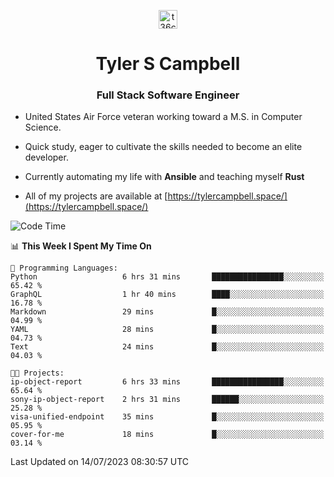 <p align="center">
<a href="https://www.linkedin.com/in/t36campbell" target="blank"><img align="center" src="https://ik.imagekit.io/t36campbell/Portfolio/linkedin.png.original_m8bbGgPh6.png" alt="t36campbell" height="30" width="30" /></a>
</p>
<h1 align="center">Tyler S Campbell</h1>
<h3 align="center">Full Stack Software Engineer</h3>

* United States Air Force veteran working toward a M.S. in Computer Science.

* Quick study, eager to cultivate the skills needed to become an elite developer.

* Currently automating my life with **Ansible** and teaching myself **Rust**

* All of my projects are available at [https://tylercampbell.space/](https://tylercampbell.space/)

<!--START_SECTION:waka-->
![Code Time](http://img.shields.io/badge/Code%20Time-2%2C616%20hrs%2031%20mins-blue)

📊 **This Week I Spent My Time On** 

```text
💬 Programming Languages: 
Python                   6 hrs 31 mins       ████████████████░░░░░░░░░   65.42 % 
GraphQL                  1 hr 40 mins        ████░░░░░░░░░░░░░░░░░░░░░   16.78 % 
Markdown                 29 mins             █░░░░░░░░░░░░░░░░░░░░░░░░   04.99 % 
YAML                     28 mins             █░░░░░░░░░░░░░░░░░░░░░░░░   04.73 % 
Text                     24 mins             █░░░░░░░░░░░░░░░░░░░░░░░░   04.03 % 

🐱‍💻 Projects: 
ip-object-report         6 hrs 33 mins       ████████████████░░░░░░░░░   65.64 % 
sony-ip-object-report    2 hrs 31 mins       ██████░░░░░░░░░░░░░░░░░░░   25.28 % 
visa-unified-endpoint    35 mins             █░░░░░░░░░░░░░░░░░░░░░░░░   05.95 % 
cover-for-me             18 mins             █░░░░░░░░░░░░░░░░░░░░░░░░   03.14 % 
```


 Last Updated on 14/07/2023 08:30:57 UTC
<!--END_SECTION:waka-->
